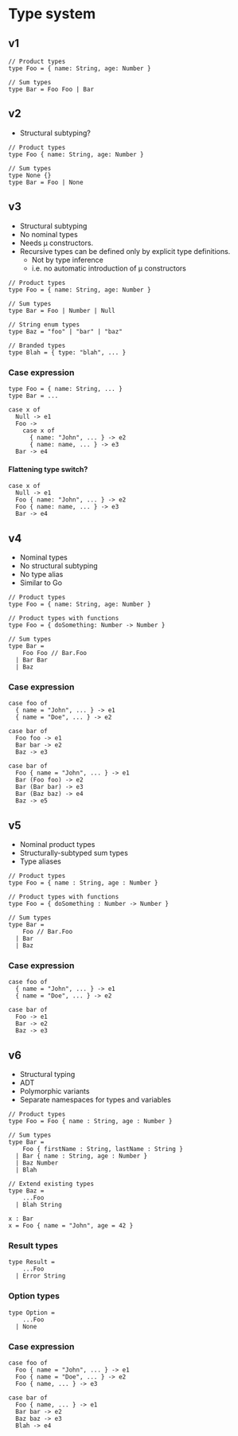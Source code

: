 # Type system

## v1

```
// Product types
type Foo = { name: String, age: Number }

// Sum types
type Bar = Foo Foo | Bar
```

## v2

- Structural subtyping?

```
// Product types
type Foo { name: String, age: Number }

// Sum types
type None {}
type Bar = Foo | None
```

## v3

- Structural subtyping
- No nominal types
- Needs μ constructors.
- Recursive types can be defined only by explicit type definitions.
  - Not by type inference
  - i.e. no automatic introduction of μ constructors

```
// Product types
type Foo = { name: String, age: Number }

// Sum types
type Bar = Foo | Number | Null

// String enum types
type Baz = "foo" | "bar" | "baz"

// Branded types
type Blah = { type: "blah", ... }
```

### Case expression

```
type Foo = { name: String, ... }
type Bar = ...

case x of
  Null -> e1
  Foo ->
    case x of
      { name: "John", ... } -> e2
      { name: name, ... } -> e3
  Bar -> e4
```

#### Flattening type switch?

```
case x of
  Null -> e1
  Foo { name: "John", ... } -> e2
  Foo { name: name, ... } -> e3
  Bar -> e4
```

## v4

- Nominal types
- No structural subtyping
- No type alias
- Similar to Go

```
// Product types
type Foo = { name: String, age: Number }

// Product types with functions
type Foo = { doSomething: Number -> Number }

// Sum types
type Bar =
    Foo Foo // Bar.Foo
  | Bar Bar
  | Baz
```

### Case expression

```
case foo of
  { name = "John", ... } -> e1
  { name = "Doe", ... } -> e2

case bar of
  Foo foo -> e1
  Bar bar -> e2
  Baz -> e3

case bar of
  Foo { name = "John", ... } -> e1
  Bar (Foo foo) -> e2
  Bar (Bar bar) -> e3
  Bar (Baz baz) -> e4
  Baz -> e5
```

## v5

- Nominal product types
- Structurally-subtyped sum types
- Type aliases

```
// Product types
type Foo = { name : String, age : Number }

// Product types with functions
type Foo = { doSomething : Number -> Number }

// Sum types
type Bar =
    Foo // Bar.Foo
  | Bar
  | Baz
```

### Case expression

```
case foo of
  { name = "John", ... } -> e1
  { name = "Doe", ... } -> e2

case bar of
  Foo -> e1
  Bar -> e2
  Baz -> e3
```

## v6

- Structural typing
- ADT
- Polymorphic variants
- Separate namespaces for types and variables

```
// Product types
type Foo = Foo { name : String, age : Number }

// Sum types
type Bar =
    Foo { firstName : String, lastName : String }
  | Bar { name : String, age : Number }
  | Baz Number
  | Blah

// Extend existing types
type Baz =
    ...Foo
  | Blah String

x : Bar
x = Foo { name = "John", age = 42 }
```

### Result types

```
type Result =
    ...Foo
  | Error String
```

### Option types

```
type Option =
    ...Foo
  | None
```

### Case expression

```
case foo of
  Foo { name = "John", ... } -> e1
  Foo { name = "Doe", ... } -> e2
  Foo { name, ... } -> e3

case bar of
  Foo { name, ... } -> e1
  Bar bar -> e2
  Baz baz -> e3
  Blah -> e4
```
